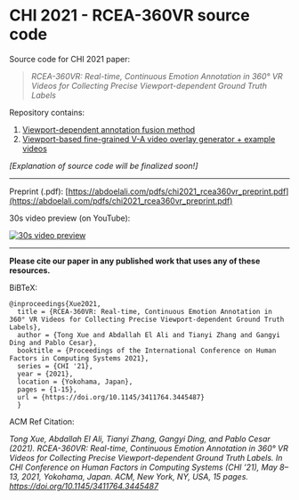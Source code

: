 # CHI 2021 - RCEA-360VR source code

Source code for CHI 2021 paper:
>*RCEA-360VR: Real-time, Continuous Emotion Annotation in 360° VR Videos for Collecting Precise Viewport-dependent Ground Truth Labels*

Repository contains:

1. [Viewport-dependent annotation fusion method](source)
2. [Viewport-based fine-grained V-A video overlay generator + example videos](video_results)

*[Explanation of source code will be finalized soon!]*

---

Preprint (.pdf): [https://abdoelali.com/pdfs/chi2021_rcea360vr_preprint.pdf](https://abdoelali.com/pdfs/chi2021_rcea360vr_preprint.pdf)

30s video preview (on YouTube):

[![30s video preview](https://abdoelali.com/assets/rcea360vr_thumbnail.png)](https://www.youtube.com/watch?v=dSeCyH6OuIc "CHI 2021 RCEA-360VR")

---

**Please cite our paper in any published work that uses any of these resources.**

BiBTeX:
```
@inproceedings{Xue2021,
  title = {RCEA-360VR: Real-time, Continuous Emotion Annotation in 360° VR Videos for Collecting Precise Viewport-dependent Ground Truth Labels},
  author = {Tong Xue and Abdallah El Ali and Tianyi Zhang and Gangyi Ding and Pablo Cesar},
  booktitle = {Proceedings of the International Conference on Human Factors in Computing Systems 2021},
  series = {CHI '21},
  year = {2021},
  location = {Yokohama, Japan},
  pages = {1-15},
  url = {https://doi.org/10.1145/3411764.3445487}
  }
  ```

ACM Ref Citation:

*Tong Xue, Abdallah El Ali, Tianyi Zhang, Gangyi Ding, and Pablo Cesar (2021). RCEA-360VR: Real-time, Continuous Emotion Annotation in 360° VR Videos for Collecting Precise Viewport-dependent Ground Truth Labels. In CHI Conference on Human Factors in Computing Systems (CHI ’21), May 8–13, 2021, Yokohama, Japan. ACM, New York, NY, USA, 15 pages. https://doi.org/10.1145/3411764.3445487*
